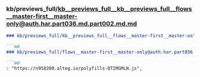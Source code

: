 ### kb/previews_full/kb__previews_full__kb__previews_full__flows__master-first__master-only@auth.har.part036.md.part002.md.md

```md
### kb/previews_full/kb__previews_full__flows__master-first__master-only@auth.har.part036.md.part002.md

```md
### kb/previews_full/flows__master-first__master-only@auth.har.part036.md (part 002)

```md
: "https://n958200.alteg.io/polyfills-QTIMGMLN.js",
            
```

```

```

```
